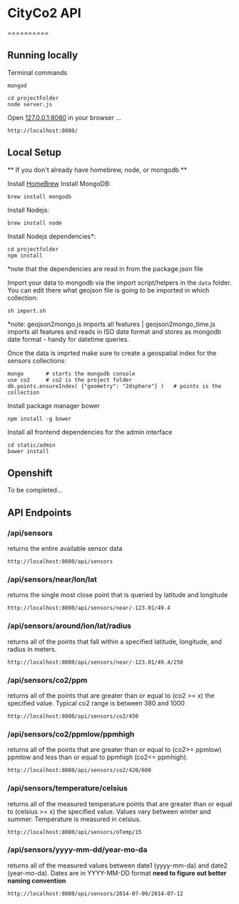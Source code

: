 # CityCo2 API
==========

Running locally
---------------
Terminal commands
    
    mongod
    
    cd projectFolder
    node server.js

Open [127.0.0.1:8080](http://127.0.0.1:8080/) in your browser ...
	
	http://localhost:8080/


Local Setup
-----------
** If you don't already have homebrew, node, or mongodb **

Install [HomeBrew](http://brew.sh/)
Install MongoDB:
    
    brew install mongodb

Install Nodejs:
	
	brew install node

Install Nodejs dependencies*: 

	cd projectfolder
	npm install

*note that the dependencies are read in from the package.json file	


Import your data to mongodb via the import script/helpers in the `data` folder. You can edit there what geojson file is going to be imported in which collection:
	
	sh import.sh 
*note: geojson2mongo.js imports all features | geojson2mongo_time.js imports all features and reads in ISO date format and stores as mongodb date format - handy for datetime queries.

Once the data is imprted make sure to create a geospatial index for the sensors collections:

	mongo 		# starts the mongodb console
	use co2 	# co2 is the project folder
	db.points.ensureIndex( {"geometry": "2dsphere"} )	# points is the collection
	
Install package manager bower

	npm install -g bower

Install all frontend dependencies for the admin interface

	cd static/admin
	bower install
	

Openshift
---------

To be completed…


API Endpoints
-------------
### /api/sensors
returns the entire available sensor data

	http://localhost:8080/api/sensors

### /api/sensors/near/lon/lat
returns the single most close point that is queried by latitude and longitude

	http://localhost:8080/api/sensors/near/-123.01/49.4

### /api/sensors/around/lon/lat/radius
returns all of the points that fall within a specified latitude, longitude, and radius in meters.

	http://localhost:8080/api/sensors/near/-123.01/49.4/250
	
### /api/sensors/co2/ppm
returns all of the points that are greater than or equal to (co2 >= x) the specified value. Typical co2 range is between 380 and 1000

	http://localhost:8080/api/sensors/co2/450

### /api/sensors/co2/ppmlow/ppmhigh
returns all of the points that are greater than or equal to (co2>= ppmlow) ppmlow and less than or equal to ppmhigh (co2<= ppmhigh).
	
	http://localhost:8080/api/sensors/co2/420/600
	
### /api/sensors/temperature/celsius
returns all of the measured temperature points that are greater than or equal to (celsius >= x) the specified value. Values vary between winter and summer. Temperature is measured in celsius.

	http://localhost:8080/api/sensors/oTemp/15
	

### /api/sensors/yyyy-mm-dd/year-mo-da
returns all of the measured values between date1 (yyyy-mm-da) and date2 (year-mo-da). Dates are in YYYY-MM-DD format **need to figure out better naming convention**

	http://localhost:8080/api/sensors/2014-07-09/2014-07-12
	


